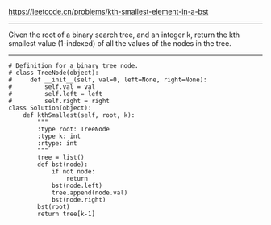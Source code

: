 https://leetcode.cn/problems/kth-smallest-element-in-a-bst
***
Given the root of a binary search tree, and an integer k, return the kth smallest value (1-indexed) of all the values of the nodes in the tree.
***
```
# Definition for a binary tree node.
# class TreeNode(object):
#     def __init__(self, val=0, left=None, right=None):
#         self.val = val
#         self.left = left
#         self.right = right
class Solution(object):
    def kthSmallest(self, root, k):
        """
        :type root: TreeNode
        :type k: int
        :rtype: int
        """
        tree = list()
        def bst(node):
            if not node:
                return
            bst(node.left)
            tree.append(node.val)
            bst(node.right)
        bst(root)
        return tree[k-1]
            
